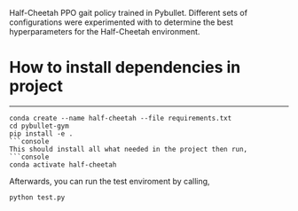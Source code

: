 Half-Cheetah PPO gait policy trained in Pybullet. Different sets of configurations were experimented with to determine the best hyperparameters for the Half-Cheetah environment.
# How to install dependencies in project
--------------------------------------
```console
conda create --name half-cheetah --file requirements.txt
cd pybullet-gym
pip install -e .
```console
This should install all what needed in the project then run,
```console
conda activate half-cheetah
```
Afterwards, you can run the test enviroment by calling,
```console
python test.py
```
